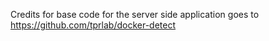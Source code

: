 Credits for base code for the server side application goes to https://github.com/tprlab/docker-detect
